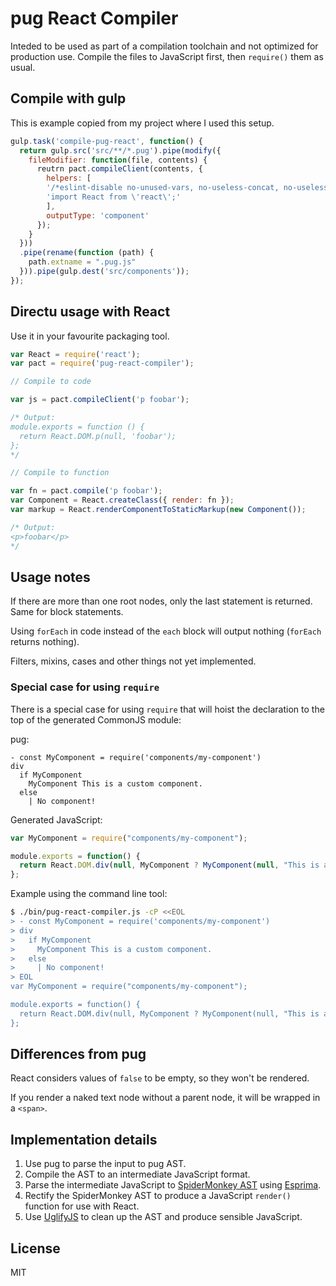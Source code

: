# pug React Compiler

Inteded to be used as part of a compilation toolchain and not
optimized for production use. Compile the files to JavaScript first,
then `require()` them as usual.

## Compile with gulp

This is example copied from my project where I used this setup.

```js
gulp.task('compile-pug-react', function() {
  return gulp.src('src/**/*.pug').pipe(modify({
    fileModifier: function(file, contents) {
      reutrn pact.compileClient(contents, {
        helpers: [
        '/*eslint-disable no-unused-vars, no-useless-concat, no-useless-escape, no-sequences */',
        'import React from \'react\';'
        ],
        outputType: 'component'
      });
    }
  }))
  .pipe(rename(function (path) {
    path.extname = ".pug.js"
  })).pipe(gulp.dest('src/components'));
});
```

## Directu usage with React
Use it in your favourite packaging tool.

```js
var React = require('react');
var pact = require('pug-react-compiler');

// Compile to code

var js = pact.compileClient('p foobar');

/* Output:
module.exports = function () {
  return React.DOM.p(null, 'foobar');
};
*/

// Compile to function

var fn = pact.compile('p foobar');
var Component = React.createClass({ render: fn });
var markup = React.renderComponentToStaticMarkup(new Component());

/* Output:
<p>foobar</p>
*/
```

## Usage notes

If there are more than one root nodes, only the last statement is
returned. Same for block statements.

Using `forEach` in code instead of the `each` block will output
nothing (`forEach` returns nothing).

Filters, mixins, cases and other things not yet implemented.

### Special case for using `require`

There is a special case for using `require` that will hoist the
declaration to the top of the generated CommonJS module:

pug:
```pug
- const MyComponent = require('components/my-component')
div
  if MyComponent
    MyComponent This is a custom component.
  else
    | No component!
```

Generated JavaScript:
```js
var MyComponent = require("components/my-component");

module.exports = function() {
  return React.DOM.div(null, MyComponent ? MyComponent(null, "This is a custom component.") : "No component!");
};
```

Example using the command line tool:

```bash
$ ./bin/pug-react-compiler.js -cP <<EOL
> - const MyComponent = require('components/my-component')
> div
>   if MyComponent
>     MyComponent This is a custom component.
>   else
>     | No component!
> EOL
var MyComponent = require("components/my-component");

module.exports = function() {
  return React.DOM.div(null, MyComponent ? MyComponent(null, "This is a custom component.") : "No component!");
};
```


## Differences from pug

React considers values of `false` to be empty, so they won't be rendered.

If you render a naked text node without a parent node, it will be wrapped in
a `<span>`.


## Implementation details

1.  Use pug to parse the input to pug AST.
2.  Compile the AST to an intermediate JavaScript format.
3.  Parse the intermediate JavaScript to
    [SpiderMonkey AST][spidermonkey_ast] using [Esprima][esprima].
4.  Rectify the SpiderMonkey AST to produce a JavaScript `render()`
    function for use with React.
5.  Use [UglifyJS][uglifyjs] to clean up the AST and produce sensible
    JavaScript.


## License

MIT

[esprima]: http://esprima.org
[spidermonkey_ast]: https://developer.mozilla.org/en-US/docs/Mozilla/Projects/SpiderMonkey/Parser_API
[uglifyjs]: http://lisperator.net/uglifyjs
